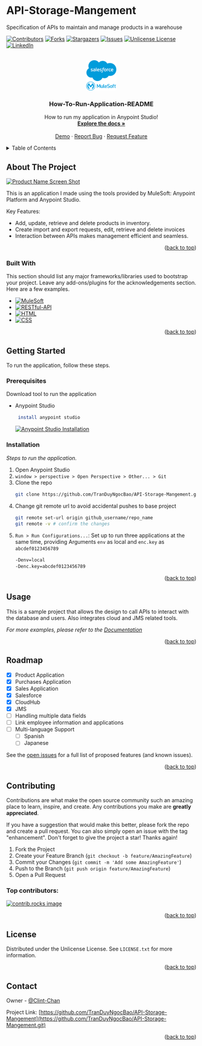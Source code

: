 # API-Storage-Mangement
Specification of APIs to maintain and manage products in a warehouse
<a id="readme-top"></a>

[![Contributors][contributors-shield]][contributors-url]
[![Forks][forks-shield]][forks-url]
[![Stargazers][stars-shield]][stars-url]
[![Issues][issues-shield]][issues-url]
[![Unlicense License][license-shield]][license-url]
[![LinkedIn][linkedin-shield]][linkedin-url]

<!-- PROJECT LOGO -->
<br />
<div align="center">
  <a href="https://github.com/TranDuyNgocBao/API-Storage-Mangement">
    <img src="usage/logos.png" alt="Logo" width="80" height="80">
  </a>

  <h3 align="center">How-To-Run-Application-README</h3>

  <p align="center">
    How to run my application in Anypoint Studio!
    <br />
    <a href="https://github.com/TranDuyNgocBao/API-Storage-Mangement"><strong>Explore the docs »</strong></a>
    <br />
    <br />
    <a href="https://github.com/TranDuyNgocBao/API-Storage-Mangement">Demo</a>
    &middot;
    <a href="https://github.com/TranDuyNgocBao/API-Storage-Mangement/issues/new?labels=bug&template=bug-report---.md">Report Bug</a>
    &middot;
    <a href="https://github.com/TranDuyNgocBao/API-Storage-Mangement/issues/new?labels=enhancement&template=feature-request---.md">Request Feature</a>
  </p>
</div>

<!-- TABLE OF CONTENTS -->
<details>
  <summary>Table of Contents</summary>
  <ol>
    <li>
      <a href="#about-the-project">About The Project</a>
      <ul>
        <li><a href="#built-with">Built With</a></li>
      </ul>
    </li>
    <li>
      <a href="#getting-started">Getting Started</a>
      <ul>
        <li><a href="#prerequisites">Prerequisites</a></li>
        <li><a href="#installation">Installation</a></li>
      </ul>
    </li>
    <li><a href="#usage">Usage</a></li>
    <li><a href="#roadmap">Roadmap</a></li>
    <li><a href="#contributing">Contributing</a></li>
    <li><a href="#license">License</a></li>
    <li><a href="#contact">Contact</a></li>
  </ol>
</details>

<!-- ABOUT THE PROJECT -->
## About The Project

[![Product Name Screen Shot][product-screenshot]](https://example.com)

This is an application I made using the tools provided by MuleSoft: Anypoint Platform and Anypoint Studio.

Key Features:
* Add, update, retrieve and delete products in inventory.
* Create import and export requests, edit, retrieve and delete invoices
* Interaction between APIs makes management efficient and seamless.

<p align="right">(<a href="#readme-top">back to top</a>)</p>

### Built With

This section should list any major frameworks/libraries used to bootstrap your project. Leave any add-ons/plugins for the acknowledgements section. Here are a few examples.

* [![MuleSoft][Anypoint.mulesoft]][Mule-url]
* [![RESTful-API][RAML]][Raml-url]
* [![HTML][HTML]][Html-url]
* [![CSS][CSS]][Css-url]

<p align="right">(<a href="#readme-top">back to top</a>)</p>

<!-- GETTING STARTED -->
## Getting Started

To run the application, follow these steps.

### Prerequisites

Download tool to run the application
* Anypoint Studio
  ```sh
   install anypoint studio
  ```
    [![Anypoint Studio Installation][install-screenshot]](https://www.mulesoft.com/lp/dl/anypoint-mule-studio)

### Installation

_Steps to run the application._

1. Open Anypoint Studio
2. `window > perspective > Open Perspective > Other... > Git`
3. Clone the repo
   ```sh
   git clone https://github.com/TranDuyNgocBao/API-Storage-Mangement.git
   ```
4. Change git remote url to avoid accidental pushes to base project
   ```sh
   git remote set-url origin github_username/repo_name
   git remote -v # confirm the changes
   ```
5. `Run > Run Configurations...`: Set up to run three applications at the same time, providing Arguments `env` as local and `enc.key` as `abcdef0123456789`
    ```sh
   -Denv=local
   -Denc.key=abcdef0123456789
   ```

<p align="right">(<a href="#readme-top">back to top</a>)</p>

## Usage

This is a sample project that allows the design to call APIs to interact with the database and users. Also integrates cloud and JMS related tools.

_For more examples, please refer to the [Documentation](https://example.com)_

<p align="right">(<a href="#readme-top">back to top</a>)</p>

<!-- ROADMAP -->
## Roadmap

- [x] Product Application
- [x] Purchases Application
- [x] Sales Application
- [x] Salesforce
- [x] CloudHub
- [x] JMS
- [ ] Handling multiple data fields
- [ ] Link employee information and applications
- [ ] Multi-language Support
    - [ ] Spanish
    - [ ] Japanese

See the [open issues](https://github.com/TranDuyNgocBao/API-Storage-Mangement/issues) for a full list of proposed features (and known issues).

<p align="right">(<a href="#readme-top">back to top</a>)</p>

<!-- CONTRIBUTING -->
## Contributing

Contributions are what make the open source community such an amazing place to learn, inspire, and create. Any contributions you make are **greatly appreciated**.

If you have a suggestion that would make this better, please fork the repo and create a pull request. You can also simply open an issue with the tag "enhancement".
Don't forget to give the project a star! Thanks again!

1. Fork the Project
2. Create your Feature Branch (`git checkout -b feature/AmazingFeature`)
3. Commit your Changes (`git commit -m 'Add some AmazingFeature'`)
4. Push to the Branch (`git push origin feature/AmazingFeature`)
5. Open a Pull Request

### Top contributors:

<a href="https://github.com/TranDuyNgocBao/API-Storage-Mangement/graphs/contributors">
  <img src="https://contrib.rocks/image?repo=TranDuyNgocBao/API-Storage-Mangement" alt="contrib.rocks image" />
</a>

<p align="right">(<a href="#readme-top">back to top</a>)</p>

<!-- LICENSE -->
## License

Distributed under the Unlicense License. See `LICENSE.txt` for more information.

<p align="right">(<a href="#readme-top">back to top</a>)</p>

<!-- CONTACT -->
## Contact

Owner - [@Clint-Chan](baongoctranduy278201@gmail.com)

Project Link: [https://github.com/TranDuyNgocBao/API-Storage-Mangement](https://github.com/TranDuyNgocBao/API-Storage-Mangement.git)

<p align="right">(<a href="#readme-top">back to top</a>)</p>

<!-- ACKNOWLEDGMENTS -->
<!-- ## Acknowledgments

Use this space to list resources you find helpful and would like to give credit to. I've included a few of my favorites to kick things off!

* [Choose an Open Source License](https://choosealicense.com)
* [GitHub Emoji Cheat Sheet](https://www.webpagefx.com/tools/emoji-cheat-sheet)
* [Malven's Flexbox Cheatsheet](https://flexbox.malven.co/)
* [Malven's Grid Cheatsheet](https://grid.malven.co/)
* [Img Shields](https://shields.io)
* [GitHub Pages](https://pages.github.com)
* [Font Awesome](https://fontawesome.com)
* [React Icons](https://react-icons.github.io/react-icons/search)

<p align="right">(<a href="#readme-top">back to top</a>)</p> -->

<!-- MARKDOWN LINKS & IMAGES -->
<!-- https://www.markdownguide.org/basic-syntax/#reference-style-links -->
[contributors-shield]: https://img.shields.io/github/contributors/TranDuyNgocBao/API-Storage-Mangement.svg?style=for-the-badge
[contributors-url]: https://github.com/TranDuyNgocBao/API-Storage-Mangement/graphs/contributors
[forks-shield]: https://img.shields.io/github/forks/TranDuyNgocBao/API-Storage-Mangement.svg?style=for-the-badge
[forks-url]: https://github.com/TranDuyNgocBao/API-Storage-Mangement/network/members
[stars-shield]: https://img.shields.io/github/stars/TranDuyNgocBao/API-Storage-Mangement.svg?style=for-the-badge
[stars-url]: https://github.com/TranDuyNgocBao/API-Storage-Mangement/stargazers
[issues-shield]: https://img.shields.io/github/issues/TranDuyNgocBao/API-Storage-Mangement.svg?style=for-the-badge
[issues-url]: https://github.com/TranDuyNgocBao/API-Storage-Mangement/issues
[license-shield]: https://img.shields.io/github/license/TranDuyNgocBao/API-Storage-Mangement.svg?style=for-the-badge
[license-url]: https://github.com/TranDuyNgocBao/API-Storage-Mangement/blob/master/LICENSE.txt
[linkedin-shield]: https://img.shields.io/badge/-LinkedIn-black.svg?style=for-the-badge&logo=linkedin&colorB=555
[linkedin-url]: https://www.linkedin.com/in/batoran
[product-screenshot]: usage/712-release-pic.png
[install-screenshot]: usage/anypoint-studio-install.png
[Mule-url]: https://anypoint.mulesoft.com/login
[Anypoint.mulesoft]: https://img.shields.io/badge/MuleSoft-Anypoint-blue?style=for-the-badge&logo=mulesoft
[RAML]: https://img.shields.io/badge/RESTful-API-blue?style=for-the-badge
[Raml-url]: https://restfulapi.net/
[HTML]: https://img.shields.io/badge/HTML-grey?style=for-the-badge&logo=html5
[Html-url]: https://en.wikipedia.org/wiki/HTML
[CSS]: https://img.shields.io/badge/CSS-red?style=for-the-badge&logo=css
[Css-url]: https://developer.mozilla.org/en-US/docs/Web/CSS